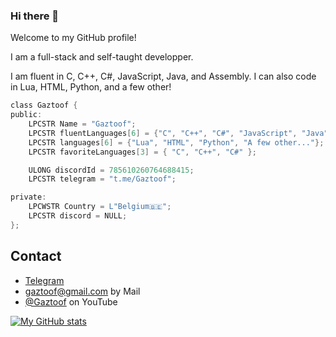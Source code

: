 ### Hi there 👋

Welcome to my GitHub profile!

I am a full-stack and self-taught developper.

I am fluent in C, C++, C#, JavaScript, Java, and Assembly.
I can also code in Lua, HTML, Python, and a few other!

```c
class Gaztoof {
public:
    LPCSTR Name = "Gaztoof";
    LPCSTR fluentLanguages[6] = {"C", "C++", "C#", "JavaScript", "Java", "Assembly"};
    LPCSTR languages[6] = {"Lua", "HTML", "Python", "A few other..."};
    LPCSTR favoriteLanguages[3] = { "C", "C++", "C#" };

    ULONG discordId = 785610260764688415;
    LPCSTR telegram = "t.me/Gaztoof";

private:
    LPCWSTR Country = L"Belgium🇧🇪";
    LPCSTR discord = NULL;
};
```

## Contact
- [Telegram](https://t.me/Gaztoof)
- [gaztoof@gmail.com](./) by Mail
- [@Gaztoof](https://twitter.com/instagram) on YouTube

[![My GitHub stats](https://github-readme-stats.vercel.app/api?username=Gaztoof)](https://github.com/anuraghazra/github-readme-stats&theme=dark)
